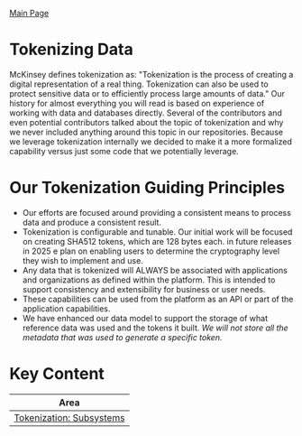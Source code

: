 <a href="./README.md" target="_blank">Main Page</a>

# Tokenizing Data 
McKinsey defines tokenization as: "Tokenization is the process of creating a digital representation 
of a real thing. Tokenization can also be used to protect sensitive data or to efficiently process 
large amounts of data." Our history for almost everything you will read is based on experience of working with 
data and databases directly. Several of the contributors and even potential contributors talked
about the topic of tokenization and why we never included anything around this topic in our repositories.
Because we leverage tokenization internally we decided to make it a more formalized capability 
versus just some code that we potentially leverage.

# Our Tokenization Guiding Principles 
- Our efforts are focused around providing a consistent means to process data and produce a consistent result.
- Tokenization is configurable and tunable. Our initial work will be focused on creating SHA512 tokens, which are 128 bytes each.
in future releases in 2025 e plan on enabling users to determine the cryptography level they wish to implement and use.
-  Any data that is tokenized will ALWAYS be associated with applications and organizations as defined within the platform. This is
intended to support consistency and extensibility for business or user needs.
- These capabilities can be used from the platform as an API or part of the application capabilities.
- We have enhanced our data model to support the storage of what reference data was used 
and the tokens it built. *We will not store all the metadata that was used to generate a specific token.*

# Key Content

| Area                                                            | 
|-----------------------------------------------------------------|
| <a href="./TBD.md" target="_blank">Tokenization: Subsystems</a> |



